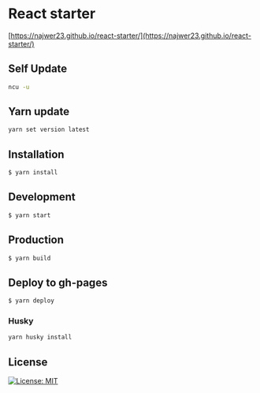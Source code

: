 
# React starter
[https://najwer23.github.io/react-starter/](https://najwer23.github.io/react-starter/)

## Self Update
```sh
ncu -u
```

## Yarn update
```sh
yarn set version latest
```

## Installation
```sh
$ yarn install
```

## Development
```sh
$ yarn start
```

## Production
```sh
$ yarn build
```

## Deploy to gh-pages
```sh
$ yarn deploy
```

### Husky
```sh
yarn husky install
```

## License
[![License: MIT](https://img.shields.io/badge/License-MIT-yellow.svg)](https://opensource.org/licenses/MIT)
